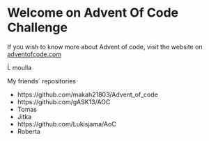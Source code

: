 <H1>Welcome on Advent Of Code Challenge</H1>

<p>If you wish to know more 
about Advent of code, visit the website on 
<a href="http://adventofcode.com/">adventofcode.com</a></p>
<p>Ĺ moulla</p></p>

<p>My friends´ repositories</p> 
<ul>
<li>https://github.com/makah21803/Advent_of_code</li>
<li>https://github.com/gASK13/AOC</li>
<li>Tomas</li>
<li>Jitka</li>
<li>https://github.com/Lukisjama/AoC</li>
<li>Roberta</li>
<ul>